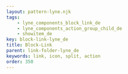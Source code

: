 ```yaml
---
layout: pattern-lyne.njk
tags: 
    - lyne_components_block_link_de
    - lyne_components_action_group_child_de
    - showitem_de
key: block-link-lyne_de
title: Block-Link
parent: link-folder-lyne_de
keywords: link, icon, split, action
order: 350
---
```

